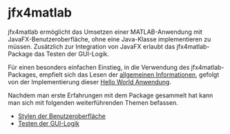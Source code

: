 # jfx4matlab
jfx4matlab ermöglicht das Umsetzen einer MATLAB-Anwendung mit JavaFX-Benutzeroberfläche, ohne eine Java-Klasse implementieren zu müssen. Zusätzlich zur Integration von JavaFX erlaubt das jfx4matlab-Package das Testen der GUI-Logik.  

Für einen besonders einfachen Einstieg, in die Verwendung des jfx4matlab-Packages, empfielt sich das Lesen der  [allgemeinen Informationen](doc/GeneralInformation/GeneralInformation.md), gefolgt von der Implementierung dieser [Hello World Anwendung](doc/HelloWorld/HelloWorld.md).

Nachdem man erste Erfahrungen mit dem Package gesammelt hat kann man sich mit folgenden weiterführenden Themen befassen.
- [Stylen der Benutzeroberfläche](doc/StyleGui/StyleGui.md)
- [Testen der GUI-Logik](doc/TestGuiLogic/TestGuiLogic.md)
